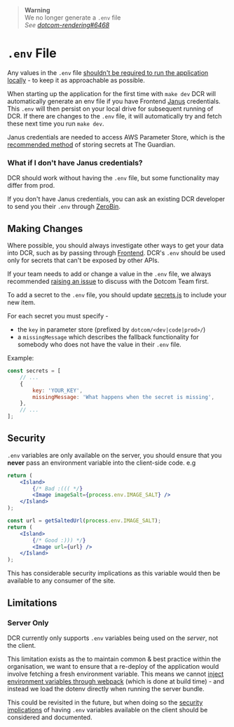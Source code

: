 > **Warning**  
> We no longer generate a `.env` file  
> _See [dotcom-rendering#6468](https://github.com/guardian/dotcom-rendering/pull/6468)_

# `.env` File

Any values in the `.env` file [shouldn't be required to run the application locally](../values/README.md#env-shouldnt-be-required) - to keep it as approachable as possible.

When starting up the application for the first time with `make dev` DCR will automatically generate an env file if you have Frontend [Janus](https://janus.gutools.co.uk/) credentials.
This `.env` will then persist on your local drive for subsequent running of DCR. If there are changes to the `.env` file, it will automatically try and fetch these next time you run `make dev`.

Janus credentials are needed to access AWS Parameter Store, which is the [recommended method](https://github.com/guardian/dotcom-rendering/issues/4823) of storing secrets at The Guardian.

### What if I don't have Janus credentials?

DCR should work without having the `.env` file, but some functionality may differ from prod.

If you don't have Janus credentials, you can ask an existing DCR developer to send you their `.env` through [ZeroBin](https://zerobin.gutools.co.uk/).

## Making Changes

Where possible, you should always investigate other ways to get your data into DCR, such as by passing through [Frontend](https://github.com/guardian/frontend). DCR's `.env` should be used only for secrets that can't be exposed by other APIs.

If your team needs to add or change a value in the `.env` file, we always recommended [raising an issue](https://github.com/guardian/dotcom-rendering/issues/new) to discuss with the Dotcom Team first.

To add a secret to the `.env` file, you should update [secrets.js](../../scripts/secrets.js) to include your new item.

For each secret you must specify -

-   the `key` in parameter store (prefixed by `dotcom/<dev|code|prod>/`)
-   a `missingMessage` which describes the fallback functionality for somebody who does not have the value in their `.env` file.

Example:

```js
const secrets = [
	// ...
	{
		key: 'YOUR_KEY',
		missingMessage: 'What happens when the secret is missing',
	},
	// ...
];
```

## Security

`.env` variables are only available on the server, you should ensure that you **never** pass an environment variable into the client-side code.
e.g

```jsx
return (
	<Island>
		{/* Bad :((( */}
		<Image imageSalt={process.env.IMAGE_SALT} />
	</Island>
);

const url = getSaltedUrl(process.env.IMAGE_SALT);
return (
	<Island>
		{/* Good :))) */}
		<Image url={url} />
	</Island>
);
```

This has considerable security implications as this variable would then be available to any consumer of the site.

## Limitations

### Server Only

DCR currently only supports `.env` variables being used on the _server_, not the client.

This limitation exists as the to maintain common & best practice within the organisation, we want to ensure that a re-deploy of the application would involve fetching a fresh environment variable. This means we cannot [inject environment variables through webpack](https://www.npmjs.com/package/dotenv-webpack) (which is done at build time) - and instead we load the dotenv directly when running the server bundle.

This could be revisited in the future, but when doing so the [security implications](#security) of having `.env` variables available on the client should be considered and documented.
